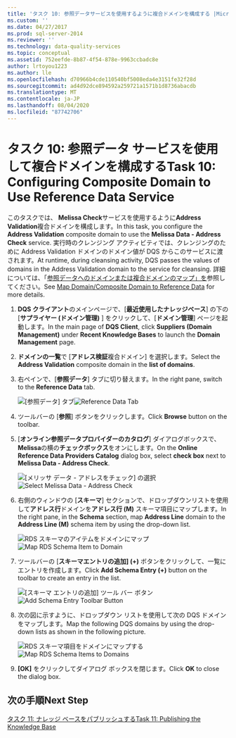 ```yaml
---
title: 'タスク 10: 参照データサービスを使用するように複合ドメインを構成する |Microsoft Docs'
ms.custom: ''
ms.date: 04/27/2017
ms.prod: sql-server-2014
ms.reviewer: ''
ms.technology: data-quality-services
ms.topic: conceptual
ms.assetid: 752eefde-8b87-4f54-878e-9963ccbadc8e
author: lrtoyou1223
ms.author: lle
ms.openlocfilehash: d70966b4cde110540bf5008eda4e3151fe32f28d
ms.sourcegitcommit: ad4d92dce894592a259721a1571b1d8736abacdb
ms.translationtype: MT
ms.contentlocale: ja-JP
ms.lasthandoff: 08/04/2020
ms.locfileid: "87742706"
---
```

# <a name="task-10-configuring-composite-domain-to-use-reference-data-service"></a><span data-ttu-id="afaa5-102">タスク 10: 参照データ サービスを使用して複合ドメインを構成する</span><span class="sxs-lookup"><span data-stu-id="afaa5-102">Task 10: Configuring Composite Domain to Use Reference Data Service</span></span>
  <span data-ttu-id="afaa5-103">このタスクでは、 **Melissa Check**サービスを使用するように**Address Validation**複合ドメインを構成します。</span><span class="sxs-lookup"><span data-stu-id="afaa5-103">In this task, you configure the **Address Validation** composite domain to use the **Melissa Data - Address Check** service.</span></span> <span data-ttu-id="afaa5-104">実行時のクレンジング アクティビティでは、クレンジングのために Address Validation ドメインのドメイン値が DQS からこのサービスに渡されます。</span><span class="sxs-lookup"><span data-stu-id="afaa5-104">At runtime, during cleansing activity, DQS passes the values of domains in the Address Validation domain to the service for cleansing.</span></span> <span data-ttu-id="afaa5-105">詳細については、「[参照データへのドメインまたは複合ドメインのマップ」を](https://msdn.microsoft.com/library/hh213030.aspx)参照してください。</span><span class="sxs-lookup"><span data-stu-id="afaa5-105">See [Map Domain/Composite Domain to Reference Data](https://msdn.microsoft.com/library/hh213030.aspx) for more details.</span></span>  
  
1.  <span data-ttu-id="afaa5-106">**DQS クライアント**のメインページで、[**最近使用したナレッジベース**] の下の [**サプライヤー (ドメイン管理)** ] をクリックして、[**ドメイン管理**] ページを起動します。</span><span class="sxs-lookup"><span data-stu-id="afaa5-106">In the main page of **DQS Client**, click **Suppliers (Domain Management)** under **Recent Knowledge Bases** to launch the **Domain Management** page.</span></span>  
  
2.  <span data-ttu-id="afaa5-107">**ドメインの一覧**で [**アドレス検証**複合ドメイン] を選択します。</span><span class="sxs-lookup"><span data-stu-id="afaa5-107">Select the **Address Validation** composite domain in the **list of domains**.</span></span>  
  
3.  <span data-ttu-id="afaa5-108">右ペインで、[**参照データ**] タブに切り替えます。</span><span class="sxs-lookup"><span data-stu-id="afaa5-108">In the right pane, switch to the **Reference Data** tab.</span></span>  
  
     <span data-ttu-id="afaa5-109">![[参照データ] タブ](../../2014/tutorials/media/et-configuringcdtouserds-01.jpg "[参照データ] タブ")</span><span class="sxs-lookup"><span data-stu-id="afaa5-109">![Reference Data Tab](../../2014/tutorials/media/et-configuringcdtouserds-01.jpg "Reference Data Tab")</span></span>  
  
4.  <span data-ttu-id="afaa5-110">ツールバーの [**参照**] ボタンをクリックします。</span><span class="sxs-lookup"><span data-stu-id="afaa5-110">Click **Browse** button on the toolbar.</span></span>  
  
5.  <span data-ttu-id="afaa5-111">[**オンライン参照データプロバイダーのカタログ**] ダイアログボックスで、 **Melissa**の横の**チェックボックス**をオンにします。</span><span class="sxs-lookup"><span data-stu-id="afaa5-111">On the **Online Reference Data Providers Catalog** dialog box, select **check box** next to **Melissa Data - Address Check**.</span></span>  
  
     <span data-ttu-id="afaa5-112">![[メリッサ データ - アドレスをチェック] の選択](../../2014/tutorials/media/et-configuringcdtouserds-02.jpg "[メリッサ データ - アドレスをチェック] の選択")</span><span class="sxs-lookup"><span data-stu-id="afaa5-112">![Select Melissa Data - Address Check](../../2014/tutorials/media/et-configuringcdtouserds-02.jpg "Select Melissa Data - Address Check")</span></span>  
  
6.  <span data-ttu-id="afaa5-113">右側のウィンドウの [**スキーマ**] セクションで、ドロップダウンリストを使用して**アドレス行**ドメインを**アドレス行 (M)** スキーマ項目にマップします。</span><span class="sxs-lookup"><span data-stu-id="afaa5-113">In the right pane, in the **Schema** section, map **Address Line** domain to the **Address Line (M)** schema item by using the drop-down list.</span></span>  
  
     <span data-ttu-id="afaa5-114">![RDS スキーマのアイテムをドメインにマップ](../../2014/tutorials/media/et-configuringcdtouserds-03.jpg "RDS スキーマのアイテムをドメインにマップ")</span><span class="sxs-lookup"><span data-stu-id="afaa5-114">![Map RDS Schema Item to Domain](../../2014/tutorials/media/et-configuringcdtouserds-03.jpg "Map RDS Schema Item to Domain")</span></span>  
  
7.  <span data-ttu-id="afaa5-115">ツールバーの [**スキーマエントリの追加] (+)** ボタンをクリックして、一覧にエントリを作成します。</span><span class="sxs-lookup"><span data-stu-id="afaa5-115">Click **Add Schema Entry (+)** button on the toolbar to create an entry in the list.</span></span>  
  
     <span data-ttu-id="afaa5-116">![[スキーマ エントリの追加] ツール バー ボタン](../../2014/tutorials/media/et-configuringcdtouserds-04.jpg "[スキーマ エントリの追加] ツール バー ボタン")</span><span class="sxs-lookup"><span data-stu-id="afaa5-116">![Add Schema Entry Toolbar Button](../../2014/tutorials/media/et-configuringcdtouserds-04.jpg "Add Schema Entry Toolbar Button")</span></span>  
  
8.  <span data-ttu-id="afaa5-117">次の図に示すように、ドロップダウン リストを使用して次の DQS ドメインをマップします。</span><span class="sxs-lookup"><span data-stu-id="afaa5-117">Map the following DQS domains by using the drop-down lists as shown in the following picture.</span></span>  
  
     <span data-ttu-id="afaa5-118">![RDS スキーマ項目をドメインにマップする](../../2014/tutorials/media/et-configuringcdtouserds-05.jpg "RDS スキーマ項目をドメインにマップする")</span><span class="sxs-lookup"><span data-stu-id="afaa5-118">![Map RDS Schema Items to Domains](../../2014/tutorials/media/et-configuringcdtouserds-05.jpg "Map RDS Schema Items to Domains")</span></span>  
  
9. <span data-ttu-id="afaa5-119">**[OK]** をクリックしてダイアログ ボックスを閉じます。</span><span class="sxs-lookup"><span data-stu-id="afaa5-119">Click **OK** to close the dialog box.</span></span>  
  
## <a name="next-step"></a><span data-ttu-id="afaa5-120">次の手順</span><span class="sxs-lookup"><span data-stu-id="afaa5-120">Next Step</span></span>  
 [<span data-ttu-id="afaa5-121">タスク 11: ナレッジ ベースをパブリッシュする</span><span class="sxs-lookup"><span data-stu-id="afaa5-121">Task 11: Publishing the Knowledge Base</span></span>](../../2014/tutorials/task-11-publishing-the-knowledge-base.md)  
  
  
